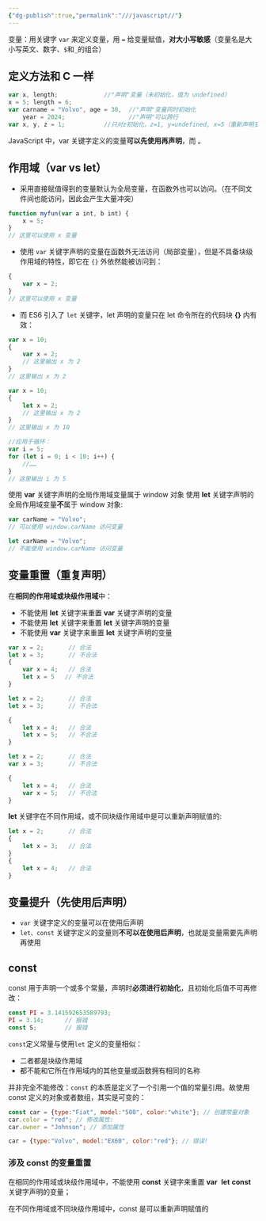 ```yaml
---
{"dg-publish":true,"permalink":"///javascript//"}
---
```


变量：用关键字 `var` 来定义变量，用 `=` 给变量赋值，**对大小写敏感**（变量名是大小写英文、数字、`$`和`_`的组合）

## 定义方法和 C 一样

```javascript
var x, length;             //"声明"变量（未初始化，值为 undefined）
x = 5; length = 6;
var carname = "Volvo", age = 30,  //"声明"变量同时初始化
	year = 2024;                  //"声明"可以跨行
var x, y, z = 1;           //只对z初始化，z=1, y=undefined, x=5（重新声明变量，该变量的值不会丢失）
```

JavaScript 中，var 关键字定义的变量**可以先使用再声明**，而 。

## 作用域（var vs let）

- 采用直接赋值得到的变量默认为全局变量，在函数外也可以访问。（在不同文件间也能访问，因此会产生大量冲突）
```js
function myfun(var a int, b int) {
	x = 5;
}
// 这里可以使用 x 变量
```
- 使用 `var` 关键字声明的变量在函数外无法访问（局部变量），但是不具备块级作用域的特性，即它在 `{}` 外依然能被访问到：
```javascript
{ 
    var x = 2; 
}
// 这里可以使用 x 变量
```

- 而 ES6 引入了 `let` 关键字，let 声明的变量只在 let 命令所在的代码块 **{}** 内有效：
```javascript
var x = 10;
{ 
	var x = 2;
    // 这里输出 x 为 2
}
// 这里输出 x 为 2

var x = 10;
{ 
    let x = 2;
    // 这里输出 x 为 2
}
// 这里输出 x 为 10

//应用于循环：
var i = 5;
for (let i = 0; i < 10; i++) {
    //……
}
// 这里输出 i 为 5
```


使用 **var** 关键字声明的全局作用域变量属于 window 对象
使用 **let** 关键字声明的全局作用域变量**不**属于 window 对象:

```javascript
var carName = "Volvo";
// 可以使用 window.carName 访问变量
```

```javascript
let carName = "Volvo"; 
// 不能使用 window.carName 访问变量
```


## 变量重置（重复声明）

在**相同的作用域或块级作用域**中：
- 不能使用 **let** 关键字来重置 **var** 关键字声明的变量
- 不能使用 **let** 关键字来重置 **let** 关键字声明的变量
- 不能使用 **var** 关键字来重置 **let** 关键字声明的变量

```javascript
var x = 2;       // 合法
let x = 3;       // 不合法
{
    var x = 4;   // 合法
    let x = 5   // 不合法
}
```

```javascript
let x = 2;       // 合法
let x = 3;       // 不合法

{
    let x = 4;   // 合法
    let x = 5;   // 不合法
}
```

```javascript
let x = 2;       // 合法
var x = 3;       // 不合法

{
    let x = 4;   // 合法
    var x = 5;   // 不合法
}
```

**let** 关键字在不同作用域，或不同块级作用域中是可以重新声明赋值的:
```js
let x = 2;       // 合法
{
    let x = 3;   // 合法
}
{
    let x = 4;   // 合法
}
```


## 变量提升（先使用后声明）

- `var` 关键字定义的变量可以在使用后声明
- `let、const` 关键字定义的变量则**不可以在使用后声明**，也就是变量需要先声明再使用

## const

const 用于声明一个或多个常量，声明时**必须进行初始化**，且初始化后值不可再修改：

```js
const PI = 3.141592653589793;
PI = 3.14;      // 报错
const S;        // 报错
```

`const`定义常量与使用`let` 定义的变量相似：
- 二者都是块级作用域
- 都不能和它所在作用域内的其他变量或函数拥有相同的名称

并非完全不能修改：`const` 的本质是定义了一个引用一个值的常量引用。故使用 const 定义的对象或者数组，其实是可变的：

```js
const car = {type:"Fiat", model:"500", color:"white"}; // 创建常量对象
car.color = "red"; // 修改属性:
car.owner = "Johnson"; // 添加属性

car = {type:"Volvo", model:"EX60", color:"red"}; // 错误!
```

### 涉及 const 的变量重置

在相同的作用域或块级作用域中，不能使用 **const** 关键字来重置 **var**  **let**  **const** 关键字声明的变量；

在不同作用域或不同块级作用域中，const 是可以重新声明赋值的


